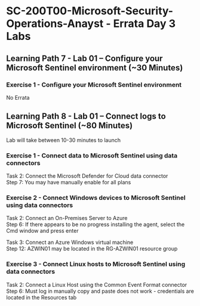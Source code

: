 # SC-200T00-Microsoft-Security-Operations-Anayst - Errata Day 3 Labs

## Learning Path 7 - Lab 01 – Configure your Microsoft Sentinel environment (~30 Minutes)
### Exercise 1 - Configure your Microsoft Sentinel environment
No Errata <br>

## Learning Path 8 - Lab 01 – Connect logs to Microsoft Sentinel (~80 Minutes)
Lab will take between 10-30 minutes to launch<br>

### Exercise 1 - Connect data to Microsoft Sentinel using data connectors
Task 2: Connect the Microsoft Defender for Cloud data connector <br>
Step 7: You may have manually enable for all plans  <br>

### Exercise 2 - Connect Windows devices to Microsoft Sentinel using data connectors
Task 2: Connect an On-Premises Server to Azure <br>
Step 6:  If there appears to be no progress installing the agent, select the Cmd window and press enter <br>

Task 3: Connect an Azure Windows virtual machine <br>
Step 12:  AZWIN01 may be located in the RG-AZWIN01 resource group <br>

### Exercise 3 - Connect Linux hosts to Microsoft Sentinel using data connectors
Task 2: Connect a Linux Host using the Common Event Format connector <br>
Step 6: Must log in manually copy and paste does not work - credentials are located in the Resources tab <br>
